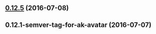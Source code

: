 <a name="0.12.5"></a>
## [0.12.5](https://aui-team-bot/https://bitbucket.org/atlassian/atlaskit/compare/0.12.1-semver-tag-for-ak-avatar...v0.12.5) (2016-07-08)



<a name="0.12.1-semver-tag-for-ak-avatar"></a>
## 0.12.1-semver-tag-for-ak-avatar (2016-07-07)



